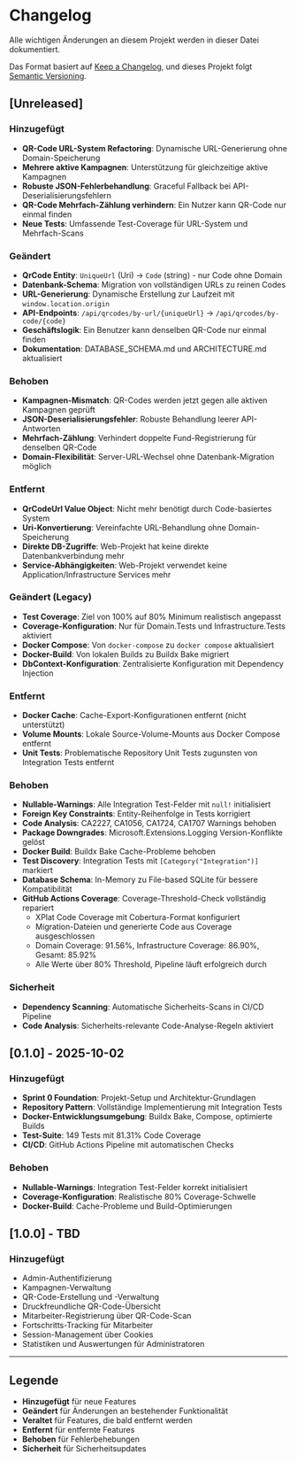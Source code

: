 # Changelog

Alle wichtigen Änderungen an diesem Projekt werden in dieser Datei dokumentiert.

Das Format basiert auf [Keep a Changelog](https://keepachangelog.com/de/1.0.0/),
und dieses Projekt folgt [Semantic Versioning](https://semver.org/lang/de/).

## [Unreleased]

### Hinzugefügt
- **QR-Code URL-System Refactoring**: Dynamische URL-Generierung ohne Domain-Speicherung
- **Mehrere aktive Kampagnen**: Unterstützung für gleichzeitige aktive Kampagnen
- **Robuste JSON-Fehlerbehandlung**: Graceful Fallback bei API-Deserialisierungsfehlern
- **QR-Code Mehrfach-Zählung verhindern**: Ein Nutzer kann QR-Code nur einmal finden
- **Neue Tests**: Umfassende Test-Coverage für URL-System und Mehrfach-Scans

### Geändert
- **QrCode Entity**: `UniqueUrl` (Uri) → `Code` (string) - nur Code ohne Domain
- **Datenbank-Schema**: Migration von vollständigen URLs zu reinen Codes
- **URL-Generierung**: Dynamische Erstellung zur Laufzeit mit `window.location.origin`
- **API-Endpoints**: `/api/qrcodes/by-url/{uniqueUrl}` → `/api/qrcodes/by-code/{code}`
- **Geschäftslogik**: Ein Benutzer kann denselben QR-Code nur einmal finden
- **Dokumentation**: DATABASE_SCHEMA.md und ARCHITECTURE.md aktualisiert

### Behoben
- **Kampagnen-Mismatch**: QR-Codes werden jetzt gegen alle aktiven Kampagnen geprüft
- **JSON-Deserialisierungsfehler**: Robuste Behandlung leerer API-Antworten
- **Mehrfach-Zählung**: Verhindert doppelte Fund-Registrierung für denselben QR-Code
- **Domain-Flexibilität**: Server-URL-Wechsel ohne Datenbank-Migration möglich

### Entfernt
- **QrCodeUrl Value Object**: Nicht mehr benötigt durch Code-basiertes System
- **Uri-Konvertierung**: Vereinfachte URL-Behandlung ohne Domain-Speicherung
- **Direkte DB-Zugriffe**: Web-Projekt hat keine direkte Datenbankverbindung mehr
- **Service-Abhängigkeiten**: Web-Projekt verwendet keine Application/Infrastructure Services mehr

### Geändert (Legacy)
- **Test Coverage**: Ziel von 100% auf 80% Minimum realistisch angepasst
- **Coverage-Konfiguration**: Nur für Domain.Tests und Infrastructure.Tests aktiviert
- **Docker Compose**: Von `docker-compose` zu `docker compose` aktualisiert
- **Docker-Build**: Von lokalen Builds zu Buildx Bake migriert
- **DbContext-Konfiguration**: Zentralisierte Konfiguration mit Dependency Injection

### Entfernt
- **Docker Cache**: Cache-Export-Konfigurationen entfernt (nicht unterstützt)
- **Volume Mounts**: Lokale Source-Volume-Mounts aus Docker Compose entfernt
- **Unit Tests**: Problematische Repository Unit Tests zugunsten von Integration Tests entfernt

### Behoben
- **Nullable-Warnings**: Alle Integration Test-Felder mit `null!` initialisiert
- **Foreign Key Constraints**: Entity-Reihenfolge in Tests korrigiert
- **Code Analysis**: CA2227, CA1056, CA1724, CA1707 Warnings behoben
- **Package Downgrades**: Microsoft.Extensions.Logging Version-Konflikte gelöst
- **Docker Build**: Buildx Bake Cache-Probleme behoben
- **Test Discovery**: Integration Tests mit `[Category("Integration")]` markiert
- **Database Schema**: In-Memory zu File-based SQLite für bessere Kompatibilität
- **GitHub Actions Coverage**: Coverage-Threshold-Check vollständig repariert
  - XPlat Code Coverage mit Cobertura-Format konfiguriert
  - Migration-Dateien und generierte Code aus Coverage ausgeschlossen
  - Domain Coverage: 91.56%, Infrastructure Coverage: 86.90%, Gesamt: 85.92%
  - Alle Werte über 80% Threshold, Pipeline läuft erfolgreich durch

### Sicherheit
- **Dependency Scanning**: Automatische Sicherheits-Scans in CI/CD Pipeline
- **Code Analysis**: Sicherheits-relevante Code-Analyse-Regeln aktiviert

## [0.1.0] - 2025-10-02

### Hinzugefügt
- **Sprint 0 Foundation**: Projekt-Setup und Architektur-Grundlagen
- **Repository Pattern**: Vollständige Implementierung mit Integration Tests
- **Docker-Entwicklungsumgebung**: Buildx Bake, Compose, optimierte Builds
- **Test-Suite**: 149 Tests mit 81.31% Code Coverage
- **CI/CD**: GitHub Actions Pipeline mit automatischen Checks

### Behoben
- **Nullable-Warnings**: Integration Test-Felder korrekt initialisiert
- **Coverage-Konfiguration**: Realistische 80% Coverage-Schwelle
- **Docker-Build**: Cache-Probleme und Build-Optimierungen

## [1.0.0] - TBD

### Hinzugefügt
- Admin-Authentifizierung
- Kampagnen-Verwaltung
- QR-Code-Erstellung und -Verwaltung
- Druckfreundliche QR-Code-Übersicht
- Mitarbeiter-Registrierung über QR-Code-Scan
- Fortschritts-Tracking für Mitarbeiter
- Session-Management über Cookies
- Statistiken und Auswertungen für Administratoren

---

## Legende

- **Hinzugefügt** für neue Features
- **Geändert** für Änderungen an bestehender Funktionalität
- **Veraltet** für Features, die bald entfernt werden
- **Entfernt** für entfernte Features
- **Behoben** für Fehlerbehebungen
- **Sicherheit** für Sicherheitsupdates
